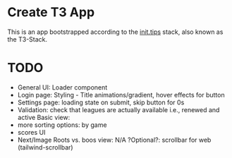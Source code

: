 # Create T3 App

This is an app bootstrapped according to the [init.tips](https://init.tips) stack, also known as the T3-Stack.

# TODO
- General UI: Loader component
- Login page: Styling - Title animations/gradient, hover effects for button
- Settings page: loading state on submit, skip button for 0s
- Validation: check that leagues are actually available i.e., renewed and active
Basic view: 
- more sorting options: by game
- scores UI
- Next/Image
Roots vs. boos view: N/A
?Optional?: scrollbar for web (tailwind-scrollbar)
